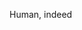 Human, indeed

<!---
ZahirulAlim/ZahirulAlim is a ✨ special ✨ repository because its `README.md` (this file) appears on your GitHub profile.
You can click the Preview link to take a look at your changes.
--->
